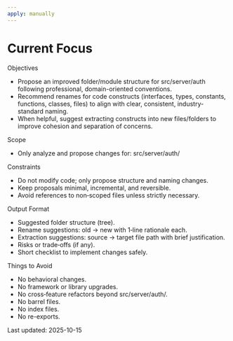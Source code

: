 ```yaml
---
apply: manually
---
```


# Current Focus

Objectives

- Propose an improved folder/module structure for src/server/auth following professional, domain-oriented conventions.
- Recommend renames for code constructs (interfaces, types, constants, functions, classes, files) to align with clear, consistent, industry-standard naming.
- When helpful, suggest extracting constructs into new files/folders to improve cohesion and separation of concerns.

Scope

- Only analyze and propose changes for: src/server/auth/

Constraints

- Do not modify code; only propose structure and naming changes.
- Keep proposals minimal, incremental, and reversible.
- Avoid references to non‑scoped files unless strictly necessary.

Output Format

- Suggested folder structure (tree).
- Rename suggestions: old → new with 1‑line rationale each.
- Extraction suggestions: source → target file path with brief justification.
- Risks or trade‑offs (if any).
- Short checklist to implement changes safely.

Things to Avoid

- No behavioral changes.
- No framework or library upgrades.
- No cross‑feature refactors beyond src/server/auth/.
- No barrel files.
- No index files.
- No re-exports.

Last updated: 2025-10-15
